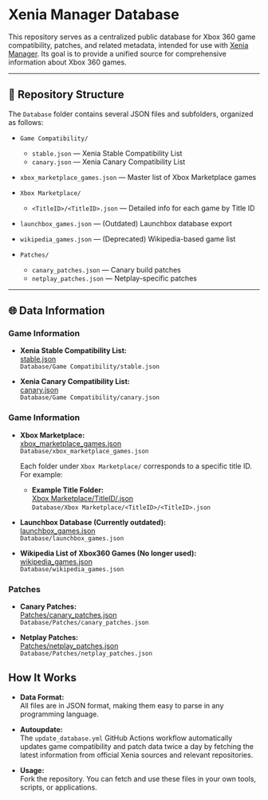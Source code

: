 # Xenia Manager Database

This repository serves as a centralized public database for Xbox 360 game compatibility, patches, and related metadata, intended for use with [Xenia Manager](https://github.com/xenia-manager/xenia-manager). Its goal is to provide a unified source for comprehensive information about Xbox 360 games.

---

## 📁 Repository Structure

The `Database` folder contains several JSON files and subfolders, organized as follows:

- `Game Compatibility/`  
  - `stable.json` — Xenia Stable Compatibility List  
  - `canary.json` — Xenia Canary Compatibility List

- `xbox_marketplace_games.json` — Master list of Xbox Marketplace games

- `Xbox Marketplace/`  
  - `<TitleID>/<TitleID>.json` — Detailed info for each game by Title ID

- `launchbox_games.json` — (Outdated) Launchbox database export

- `wikipedia_games.json` — (Deprecated) Wikipedia-based game list

- `Patches/`  
  - `canary_patches.json` — Canary build patches  
  - `netplay_patches.json` — Netplay-specific patches

---

## 🌐 Data Information

### Game Information

- **Xenia Stable Compatibility List:**  
  [stable.json](https://raw.githubusercontent.com/xenia-manager/Database/refs/heads/main/Database/Game%20Compatibility/stable.json)  
  `Database/Game Compatibility/stable.json`

- **Xenia Canary Compatibility List:**  
  [canary.json](https://raw.githubusercontent.com/xenia-manager/Database/refs/heads/main/Database/Game%20Compatibility/canary.json)  
  `Database/Game Compatibility/canary.json`

### Game Information

- **Xbox Marketplace:**  
  [xbox_marketplace_games.json](https://raw.githubusercontent.com/xenia-manager/Database/refs/heads/main/Database/xbox_marketplace_games.json)  
  `Database/xbox_marketplace_games.json`

  Each folder under `Xbox Marketplace/` corresponds to a specific title ID. For example:

  - **Example Title Folder:**  
    [Xbox Marketplace/TitleID/<TitleID>.json](https://raw.githubusercontent.com/xenia-manager/Database/refs/heads/main/Database/Xbox%20Marketplace/303407D4/303407D4.json)  
    `Database/Xbox Marketplace/<TitleID>/<TitleID>.json`

- **Launchbox Database (Currently outdated):**  
  [launchbox_games.json](https://raw.githubusercontent.com/xenia-manager/Database/refs/heads/main/Database/launchbox_games.json)  
  `Database/launchbox_games.json`

- **Wikipedia List of Xbox360 Games (No longer used):**  
  [wikipedia_games.json](https://raw.githubusercontent.com/xenia-manager/Database/refs/heads/main/Database/wikipedia_games.json)  
  `Database/wikipedia_games.json`

### Patches

- **Canary Patches:**  
  [Patches/canary_patches.json](https://raw.githubusercontent.com/xenia-manager/Database/refs/heads/main/Database/Patches/canary_patches.json)  
  `Database/Patches/canary_patches.json`

- **Netplay Patches:**  
  [Patches/netplay_patches.json](https://raw.githubusercontent.com/xenia-manager/Database/refs/heads/main/Database/Patches/netplay_patches.json)  
  `Database/Patches/netplay_patches.json`

## How It Works

- **Data Format:**  
  All files are in JSON format, making them easy to parse in any programming language.

- **Autoupdate:**  
  The `update_database.yml` GitHub Actions workflow automatically updates game compatibility and patch data twice a day by fetching the latest information from official Xenia sources and relevant repositories.

- **Usage:**  
  Fork the repository.
  You can fetch and use these files in your own tools, scripts, or applications.